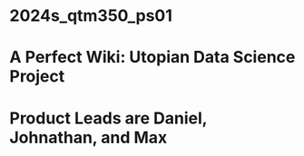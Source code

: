 # 2024s_qtm350_ps01
# A Perfect Wiki: Utopian Data Science Project
# Product Leads are Daniel, Johnathan, and Max  








